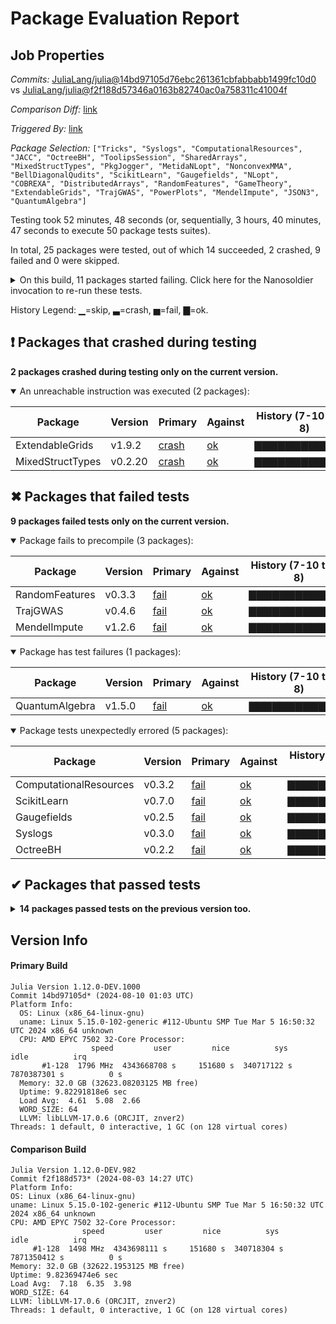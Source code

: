 # Package Evaluation Report

## Job Properties

*Commits:* [JuliaLang/julia@14bd97105d76ebc261361cbfabbabb1499fc10d0](https://github.com/JuliaLang/julia/commit/14bd97105d76ebc261361cbfabbabb1499fc10d0) vs [JuliaLang/julia@f2f188d57346a0163b82740ac0a758311c41004f](https://github.com/JuliaLang/julia/commit/f2f188d57346a0163b82740ac0a758311c41004f)

*Comparison Diff:* [link](https://github.com/JuliaLang/julia/compare/f2f188d57346a0163b82740ac0a758311c41004f...14bd97105d76ebc261361cbfabbabb1499fc10d0)

*Triggered By:* [link](https://github.com/JuliaLang/julia/pull/54788#issuecomment-2278940608)

*Package Selection:* `["Tricks", "Syslogs", "ComputationalResources", "JACC", "OctreeBH", "ToolipsSession", "SharedArrays", "MixedStructTypes", "PkgJogger", "MetidaNLopt", "NonconvexMMA", "BellDiagonalQudits", "ScikitLearn", "Gaugefields", "NLopt", "COBREXA", "DistributedArrays", "RandomFeatures", "GameTheory", "ExtendableGrids", "TrajGWAS", "PowerPlots", "MendelImpute", "JSON3", "QuantumAlgebra"]`

Testing took 52 minutes, 48 seconds (or, sequentially, 3 hours, 40 minutes, 47 seconds to execute 50 package tests suites).

In total, 25 packages were tested, out of which 14 succeeded, 2 crashed, 9 failed and 0 were skipped.


<details><summary>On this build, 11 packages started failing. Click here for the Nanosoldier invocation to re-run these tests.</summary>
<p>

```
@nanosoldier `runtests(["Syslogs", "ComputationalResources", "OctreeBH", "MixedStructTypes", "ScikitLearn", "TrajGWAS", "RandomFeatures", "Gaugefields", "ExtendableGrids", "MendelImpute", "QuantumAlgebra"])`
```

</p>
</details>


History Legend: ▁=skip, ▃=crash, ▅=fail, ▇=ok.

## ❗ Packages that crashed during testing

**2 packages crashed during testing only on the current version.**

<details open><summary>An unreachable instruction was executed (2 packages):</summary>
<p>


| Package | Version | Primary | Against | History (7-10 to 8-8) |
| ------- | ------- | ------- | ------- | ------- |
| ExtendableGrids | v1.9.2 | [crash](https://s3.amazonaws.com/julialang-reports/nanosoldier/pkgeval/by_hash/14bd971_vs_f2f188d/ExtendableGrids.primary.log) | [ok](https://s3.amazonaws.com/julialang-reports/nanosoldier/pkgeval/by_hash/14bd971_vs_f2f188d/ExtendableGrids.against.log) | <span class="history">▇▇▇▇▇▇▇▇▇▇▇▇▇</span> |
| MixedStructTypes | v0.2.20 | [crash](https://s3.amazonaws.com/julialang-reports/nanosoldier/pkgeval/by_hash/14bd971_vs_f2f188d/MixedStructTypes.primary.log) | [ok](https://s3.amazonaws.com/julialang-reports/nanosoldier/pkgeval/by_hash/14bd971_vs_f2f188d/MixedStructTypes.against.log) | <span class="history">▇▇▇▇▇▇▇▇▇▇▇▇▇</span> |

</p>
</details>


## ✖ Packages that failed tests

**9 packages failed tests only on the current version.**

<details open><summary>Package fails to precompile (3 packages):</summary>
<p>


| Package | Version | Primary | Against | History (7-10 to 8-8) |
| ------- | ------- | ------- | ------- | ------- |
| RandomFeatures | v0.3.3 | [fail](https://s3.amazonaws.com/julialang-reports/nanosoldier/pkgeval/by_hash/14bd971_vs_f2f188d/RandomFeatures.primary.log) | [ok](https://s3.amazonaws.com/julialang-reports/nanosoldier/pkgeval/by_hash/14bd971_vs_f2f188d/RandomFeatures.against.log) | <span class="history">▇▇▇▇▇▇▇▇▇▇▇▇▇</span> |
| TrajGWAS | v0.4.6 | [fail](https://s3.amazonaws.com/julialang-reports/nanosoldier/pkgeval/by_hash/14bd971_vs_f2f188d/TrajGWAS.primary.log) | [ok](https://s3.amazonaws.com/julialang-reports/nanosoldier/pkgeval/by_hash/14bd971_vs_f2f188d/TrajGWAS.against.log) | <span class="history">▇▇▇▇▇▇▇▇▇▇▇▇▇</span> |
| MendelImpute | v1.2.6 | [fail](https://s3.amazonaws.com/julialang-reports/nanosoldier/pkgeval/by_hash/14bd971_vs_f2f188d/MendelImpute.primary.log) | [ok](https://s3.amazonaws.com/julialang-reports/nanosoldier/pkgeval/by_hash/14bd971_vs_f2f188d/MendelImpute.against.log) | <span class="history">▇▇▇▇▇▇▇▇▇▇▇▇▇</span> |

</p>
</details>

<details open><summary>Package has test failures (1 packages):</summary>
<p>


| Package | Version | Primary | Against | History (7-10 to 8-8) |
| ------- | ------- | ------- | ------- | ------- |
| QuantumAlgebra | v1.5.0 | [fail](https://s3.amazonaws.com/julialang-reports/nanosoldier/pkgeval/by_hash/14bd971_vs_f2f188d/QuantumAlgebra.primary.log) | [ok](https://s3.amazonaws.com/julialang-reports/nanosoldier/pkgeval/by_hash/14bd971_vs_f2f188d/QuantumAlgebra.against.log) | <span class="history">▇▇▇▇▇▇▇▇▇▇▅▅▅</span> |

</p>
</details>

<details open><summary>Package tests unexpectedly errored (5 packages):</summary>
<p>


| Package | Version | Primary | Against | History (7-10 to 8-8) |
| ------- | ------- | ------- | ------- | ------- |
| ComputationalResources | v0.3.2 | [fail](https://s3.amazonaws.com/julialang-reports/nanosoldier/pkgeval/by_hash/14bd971_vs_f2f188d/ComputationalResources.primary.log) | [ok](https://s3.amazonaws.com/julialang-reports/nanosoldier/pkgeval/by_hash/14bd971_vs_f2f188d/ComputationalResources.against.log) | <span class="history">▇▇▇▇▇▇▇▇▇▇▇▇▇</span> |
| ScikitLearn | v0.7.0 | [fail](https://s3.amazonaws.com/julialang-reports/nanosoldier/pkgeval/by_hash/14bd971_vs_f2f188d/ScikitLearn.primary.log) | [ok](https://s3.amazonaws.com/julialang-reports/nanosoldier/pkgeval/by_hash/14bd971_vs_f2f188d/ScikitLearn.against.log) | <span class="history">▇▇▇▇▇▇▇▇▇▇▇▇▇</span> |
| Gaugefields | v0.2.5 | [fail](https://s3.amazonaws.com/julialang-reports/nanosoldier/pkgeval/by_hash/14bd971_vs_f2f188d/Gaugefields.primary.log) | [ok](https://s3.amazonaws.com/julialang-reports/nanosoldier/pkgeval/by_hash/14bd971_vs_f2f188d/Gaugefields.against.log) | <span class="history">▇▇▇▇▇▇▇▇▇▇▇▇▇</span> |
| Syslogs | v0.3.0 | [fail](https://s3.amazonaws.com/julialang-reports/nanosoldier/pkgeval/by_hash/14bd971_vs_f2f188d/Syslogs.primary.log) | [ok](https://s3.amazonaws.com/julialang-reports/nanosoldier/pkgeval/by_hash/14bd971_vs_f2f188d/Syslogs.against.log) | <span class="history">▇▇▇▇▇▇▇▇▇▇▇▇▇</span> |
| OctreeBH | v0.2.2 | [fail](https://s3.amazonaws.com/julialang-reports/nanosoldier/pkgeval/by_hash/14bd971_vs_f2f188d/OctreeBH.primary.log) | [ok](https://s3.amazonaws.com/julialang-reports/nanosoldier/pkgeval/by_hash/14bd971_vs_f2f188d/OctreeBH.against.log) | <span class="history">▇▇▇▇▇▇▇▇▇▇▇▇▇</span> |

</p>
</details>


## ✔ Packages that passed tests

<details><summary><strong>14 packages passed tests on the previous version too.</strong></summary>
<p>

| Package | History (7-10 to 8-8) |
| ------- | ------- |
| [SharedArrays v1.11.0](https://s3.amazonaws.com/julialang-reports/nanosoldier/pkgeval/by_hash/14bd971_vs_f2f188d/SharedArrays.primary.log) | <span class="history">▇▇▇▇▇▇▇▇▇▇▇▇▇</span> |
| [Tricks v0.1.9](https://s3.amazonaws.com/julialang-reports/nanosoldier/pkgeval/by_hash/14bd971_vs_f2f188d/Tricks.primary.log) | <span class="history">▇▇▇▇▇▇▇▇▇▇▇▇▇</span> |
| [JSON3 v1.14.0](https://s3.amazonaws.com/julialang-reports/nanosoldier/pkgeval/by_hash/14bd971_vs_f2f188d/JSON3.primary.log) | <span class="history">▇▇▇▇▇▇▇▇▇▇▇▇▇</span> |
| [NLopt v1.0.2](https://s3.amazonaws.com/julialang-reports/nanosoldier/pkgeval/by_hash/14bd971_vs_f2f188d/NLopt.primary.log) | <span class="history">▇▇▇▇▇▇▇▇▇▇▇▇▇</span> |
| [DistributedArrays v0.6.7](https://s3.amazonaws.com/julialang-reports/nanosoldier/pkgeval/by_hash/14bd971_vs_f2f188d/DistributedArrays.primary.log) | <span class="history">▇▇▇▇▇▇▇▇▇▇▇▇▇</span> |
| [ToolipsSession v0.4.0](https://s3.amazonaws.com/julialang-reports/nanosoldier/pkgeval/by_hash/14bd971_vs_f2f188d/ToolipsSession.primary.log) | <span class="history">▇▇▇▇▇▇▇▇▇▇▇▇▇</span> |
| [COBREXA v2.1.0](https://s3.amazonaws.com/julialang-reports/nanosoldier/pkgeval/by_hash/14bd971_vs_f2f188d/COBREXA.primary.log) | <span class="history">▇▇▇▇▇▇▇▇▇▇▇▇▇</span> |
| [NonconvexMMA v1.0.0](https://s3.amazonaws.com/julialang-reports/nanosoldier/pkgeval/by_hash/14bd971_vs_f2f188d/NonconvexMMA.primary.log) | <span class="history">▇▇▇▇▇▇▇▇▇▇▇▇▇</span> |
| [MetidaNLopt v0.5.0](https://s3.amazonaws.com/julialang-reports/nanosoldier/pkgeval/by_hash/14bd971_vs_f2f188d/MetidaNLopt.primary.log) | <span class="history">▇▇▇▇▇▇▇▇▇▇▇▇▇</span> |
| [JACC v0.0.5](https://s3.amazonaws.com/julialang-reports/nanosoldier/pkgeval/by_hash/14bd971_vs_f2f188d/JACC.primary.log) | <span class="history">▇▇▇▇▇▇▇▇▇▇▇▇▇</span> |
| [PkgJogger v0.5.1](https://s3.amazonaws.com/julialang-reports/nanosoldier/pkgeval/by_hash/14bd971_vs_f2f188d/PkgJogger.primary.log) | <span class="history">▇▇▇▇▇▇▇▇▇▇▇▇▇</span> |
| [BellDiagonalQudits v0.1.7](https://s3.amazonaws.com/julialang-reports/nanosoldier/pkgeval/by_hash/14bd971_vs_f2f188d/BellDiagonalQudits.primary.log) | <span class="history">▇▇▇▇▇▇▇▇▇▇▇▇▇</span> |
| [PowerPlots v0.4.9](https://s3.amazonaws.com/julialang-reports/nanosoldier/pkgeval/by_hash/14bd971_vs_f2f188d/PowerPlots.primary.log) | <span class="history">▇▇▇▇▇▇▇▇▇▇▇▇▇</span> |
| [GameTheory v0.3.1](https://s3.amazonaws.com/julialang-reports/nanosoldier/pkgeval/by_hash/14bd971_vs_f2f188d/GameTheory.primary.log) | <span class="history">▇▇▇▇▇▇▇▇▇▇▇▇▇</span> |

</p>
</details>


## Version Info

#### Primary Build

```
Julia Version 1.12.0-DEV.1000
Commit 14bd97105d* (2024-08-10 01:03 UTC)
Platform Info:
  OS: Linux (x86_64-linux-gnu)
  uname: Linux 5.15.0-102-generic #112-Ubuntu SMP Tue Mar 5 16:50:32 UTC 2024 x86_64 unknown
  CPU: AMD EPYC 7502 32-Core Processor: 
                  speed         user         nice          sys         idle          irq
       #1-128  1796 MHz  4343668708 s     151680 s  340717122 s  7870387301 s          0 s
  Memory: 32.0 GB (32623.08203125 MB free)
  Uptime: 9.82291818e6 sec
  Load Avg:  4.61  5.08  2.66
  WORD_SIZE: 64
  LLVM: libLLVM-17.0.6 (ORCJIT, znver2)
Threads: 1 default, 0 interactive, 1 GC (on 128 virtual cores)

```

  #### Comparison Build

  ```
Julia Version 1.12.0-DEV.982
Commit f2f188d573* (2024-08-03 14:27 UTC)
Platform Info:
  OS: Linux (x86_64-linux-gnu)
  uname: Linux 5.15.0-102-generic #112-Ubuntu SMP Tue Mar 5 16:50:32 UTC 2024 x86_64 unknown
  CPU: AMD EPYC 7502 32-Core Processor: 
                  speed         user         nice          sys         idle          irq
       #1-128  1498 MHz  4343698111 s     151680 s  340718304 s  7871350412 s          0 s
  Memory: 32.0 GB (32622.1953125 MB free)
  Uptime: 9.82369474e6 sec
  Load Avg:  7.18  6.35  3.98
  WORD_SIZE: 64
  LLVM: libLLVM-17.0.6 (ORCJIT, znver2)
Threads: 1 default, 0 interactive, 1 GC (on 128 virtual cores)

  ```
  <!-- Generated on 2024-08-09T23:30:10.928 -->
